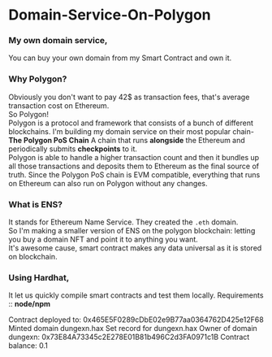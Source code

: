 # Domain-Service-On-Polygon

### My own domain service,
You can buy your own domain from my Smart Contract and own it.

### Why Polygon?
Obviously you don't want to pay 42$ as transaction fees, that's average transaction cost on Ethereum.  
So Polygon!  
Polygon is a protocol and framework that consists of a bunch of different blockchains. I'm building my domain service on their most popular chain- **The Polygon PoS Chain** A chain that runs **alongside** the Ethereum and periodically submits **checkpoints** to it.  
Polygon is able to handle a higher transaction count and then it bundles up all those transactions and deposits them to Ethereum as the final source of truth. Since the Polygon PoS chain is EVM compatible, everything that runs on Ethereum can also run on Polygon without any changes.  

### What is ENS?
It stands for Ethereum Name Service. They created the ```.eth``` domain.  
So I'm making a smaller version of ENS on the polygon blockchain: letting you buy a domain NFT and point it to anything you want.  
It's awesome cause, smart contract makes any data universal as it is stored on blockchain.  

### Using Hardhat,
It let us quickly compile smart contracts and test them locally.
Requirements :: **node/npm**

Contract deployed to: 0x465E5F0289cDbE02e9B77aa0364762D425e12F68
Minted domain dungexn.hax
Set record for dungexn.hax
Owner of domain dungexn: 0x73E84A73345c2E278E01B81b496C2d3FA0971c1B
Contract balance: 0.1

